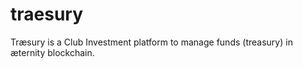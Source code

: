 # traesury
Træsury is a Club Investment platform to manage funds (treasury) in æternity blockchain.
